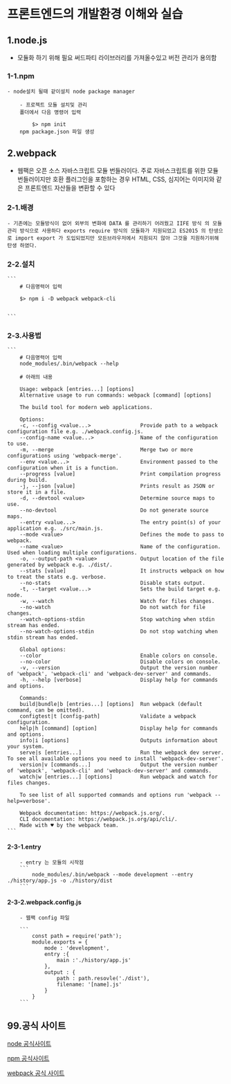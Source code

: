 # 프론트엔드의 개발환경 이해와 실습

## 1.node.js
- 모듈화 하기 위해 필요 써드파티 라이브러리를 가져올수있고 버전 관리가 용의함 


### 1-1.npm 
    - node설치 될때 같이설치 node package manager

```
    - 프로젝트 모듈 설치및 관리 
    폴더에서 다음 명령어 입력

        $> npm init
    npm package.json 파일 생성
```

## 2.webpack
- 웹팩은 오픈 소스 자바스크립트 모듈 번들러이다. 주로 자바스크립트를 위한 모듈 번들러이지만 호환 플러그인을 포함하는 경우 HTML, CSS, 심지어는 이미지와 같은 프론트엔드 자산들을 변환할 수 있다


### 2-1.배경 
    - 기존에는 모듈방식이 없어 외부의 변화에 DATA 를 관리하기 어려웠고 IIFE 방식 의 모듈관리 방식으로 사용하다 exports require 방식의 모듈화가 지원되었고 ES2015 의 탄생으로 import export 가 도입되었지만 모든브라우저에서 지원되지 않아 그것을 지원하기위해 탄생 하였다.

### 2-2.설치
    ```
        # 다음명력어 입력
        
        $> npm i -D webpack webpack-cli

        
    ```

### 2-3.사용법
    ```
        # 다음명력어 입력 
        node_modules/.bin/webpack --help

        # 아래의 내용 

        Usage: webpack [entries...] [options]
        Alternative usage to run commands: webpack [command] [options]

        The build tool for modern web applications.

        Options:
        -c, --config <value...>                Provide path to a webpack configuration file e.g. ./webpack.config.js.
        --config-name <value...>               Name of the configuration to use.
        -m, --merge                            Merge two or more configurations using 'webpack-merge'.
        --env <value...>                       Environment passed to the configuration when it is a function.
        --progress [value]                     Print compilation progress during build.
        -j, --json [value]                     Prints result as JSON or store it in a file.
        -d, --devtool <value>                  Determine source maps to use.
        --no-devtool                           Do not generate source maps.
        --entry <value...>                     The entry point(s) of your application e.g. ./src/main.js.
        --mode <value>                         Defines the mode to pass to webpack.
        --name <value>                         Name of the configuration. Used when loading multiple configurations.
        -o, --output-path <value>              Output location of the file generated by webpack e.g. ./dist/.
        --stats [value]                        It instructs webpack on how to treat the stats e.g. verbose.
        --no-stats                             Disable stats output.
        -t, --target <value...>                Sets the build target e.g. node.
        -w, --watch                            Watch for files changes.
        --no-watch                             Do not watch for file changes.
        --watch-options-stdin                  Stop watching when stdin stream has ended.
        --no-watch-options-stdin               Do not stop watching when stdin stream has ended.

        Global options:
        --color                                Enable colors on console.
        --no-color                             Disable colors on console.
        -v, --version                          Output the version number of 'webpack', 'webpack-cli' and 'webpack-dev-server' and commands.
        -h, --help [verbose]                   Display help for commands and options.

        Commands:
        build|bundle|b [entries...] [options]  Run webpack (default command, can be omitted).
        configtest|t [config-path]             Validate a webpack configuration.
        help|h [command] [option]              Display help for commands and options.
        info|i [options]                       Outputs information about your system.
        serve|s [entries...]                   Run the webpack dev server. To see all available options you need to install 'webpack-dev-server'.
        version|v [commands...]                Output the version number of 'webpack', 'webpack-cli' and 'webpack-dev-server' and commands.
        watch|w [entries...] [options]         Run webpack and watch for files changes.

        To see list of all supported commands and options run 'webpack --help=verbose'.

        Webpack documentation: https://webpack.js.org/.
        CLI documentation: https://webpack.js.org/api/cli/.
        Made with ♥ by the webpack team.
    ```

####    2-3-1.entry 
        - entry 는 모듈의 시작점 
        ```
            node_modules/.bin/webpack --mode development --entry ./history/app.js -o ./history/dist
        ```

####    2-3-2.webpack.config.js 
        - 웹팩 config 파일 
        
        ```
            const path = require('path');
            module.exports = {
                mode : 'development',
                entry :{
                    main :'./history/app.js'
                },
                output : {
                    path : path.resovle('./dist'),
                    filename: '[name].js'
                }
            }
        ```



## 99.공식 사이트

[node 공식사이트](https://nodejs.org/ko/)

[npm 공식사이트](https://www.npmjs.com/)

[webpack 공식 사이트](https://webpack.js.org/)
